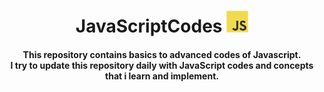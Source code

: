  <h1 align="center"><b>JavaScriptCodes</b>
 <img src="https://raw.githubusercontent.com/devicons/devicon/master/icons/javascript/javascript-original.svg" alt="JSLOGO" width="35" height="35"></h1>
<h4 align="center">This repository contains basics to advanced codes of Javascript.<br>
I try to update this repository daily with JavaScript codes and
concepts that i learn and implement.</h4>